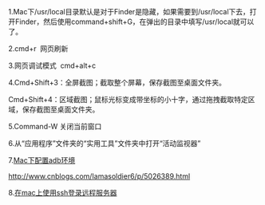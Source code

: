 1.Mac下/usr/local目录默认是对于Finder是隐藏，如果需要到/usr/local下去，打开Finder，然后使用command+shift+G，在弹出的目录中填写/usr/local就可以了。

2.cmd+r  网页刷新

3.网页调试模式  cmd+alt+c

4.Cmd+Shift+3：全屏截图；截取整个屏幕，保存截图至桌面文件夹。

Cmd+Shift+4：区域截图；鼠标光标变成带坐标的小十字，通过拖拽截取特定区域，保存截图至桌面文件夹。

5.Command-W 关闭当前窗口

6.从“应用程序”文件夹的“实用工具”文件夹中打开“活动监视器”

7.[Mac下配置adb环境](https://www.jianshu.com/p/94f4e0277099)

http://www.cnblogs.com/Iamasoldier6/p/5026389.html

8.[在mac上使用ssh登录远程服务器](https://blog.csdn.net/duanyipeng/article/details/8693317)

